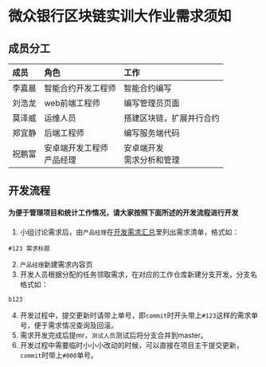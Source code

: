 # 微众银行区块链实训大作业需求须知

## 成员分工
| 成员 | 角色 | 工作 |
|:-|:-|:-|
|李嘉晨|智能合约开发工程师|智能合约编写|
|刘浩龙|web前端工程师|编写管理员页面|
|莫泽威|运维人员|搭建区块链，扩展并行合约|
|郑宜静|后端工程师|编写服务端代码|
|祝鹏富|安卓端开发工程师<br/>产品经理|安卓端开发<br/>需求分析和管理|

## 开发流程
#### 为便于管理项目和统计工作情况，请大家按照下面所述的开发流程进行开发
1. 小组讨论需求后，由`产品经理`在[开发需求汇总](./Requirements.md)里列出需求清单，格式如：
```
#123 需求标题
```
2. `产品经理`新建需求内容页
3. 开发人员根据分配的任务领取需求，在对应的工作仓库新建分支开发，分支名格式如：
```
b123
```
4. 开发过程中，提交更新时请带上单号，即`commit`时开头带上`#123`这样的需求单号，便于需求情况查询及回滚。
5. 需求开发完成后提mr，`测试人员`测试后将分支合并到master。
6. 开发过程中需要临时小小小改动的时候，可以直接在项目主干提交更新，`commit`时带上`#000`单号。